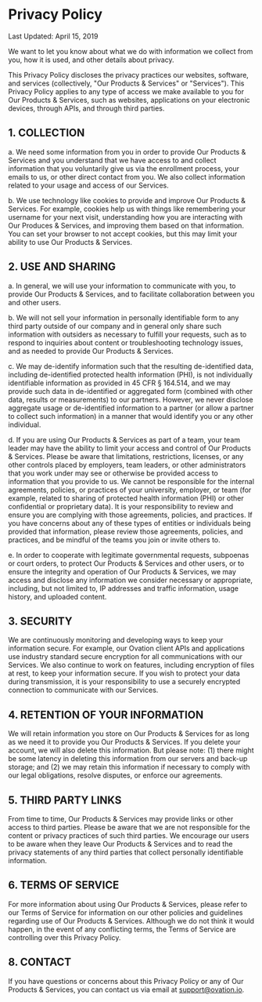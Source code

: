 # Privacy Policy

Last Updated: April 15, 2019

We want to let you know about what we do with information we collect from you, how it is used, and other details about privacy.

This Privacy Policy discloses the privacy practices our websites, software, and services (collectively, "Our Products & Services" or "Services"). This Privacy Policy applies to any type of access we make available to you for Our Products & Services, such as websites, applications on your electronic devices, through APIs, and through third parties.

## 1. COLLECTION

  a.  We need some information from you in order to provide Our Products & Services and you understand that we have access to and collect information that you voluntarily give us via the enrollment process, your emails to us, or other direct contact from you. We also collect information related to your usage and access of our Services.

  b.  We use technology like cookies to provide and improve Our Products & Services. For example, cookies help us with things like remembering your username for your next visit, understanding how you are interacting with Our Produces & Services, and improving them based on that information. You can set your browser to not accept cookies, but this may limit your ability to use Our Products & Services.

## 2. USE AND SHARING

  a.  In general, we will use your information to communicate with you, to provide Our Products & Services, and to facilitate collaboration between you and other users.

  b.  We will not sell your information in personally identifiable form to any third party outside of our company and in general only share such information with outsiders as necessary to fulfill your requests, such as to respond to inquiries about content or troubleshooting technology issues, and as needed to provide Our Products & Services.

  c.   We may de-identify information such that the resulting de-identified data, including de-identified protected health information (PHI), is not individually identifiable information as provided in 45 CFR § 164.514, and we may provide such data in de-identified or aggregated form (combined with other data, results or measurements) to our partners. However, we never disclose aggregate usage or de-identified information to a partner (or allow a partner to collect such information) in a manner that would identify you or any other individual.

  d.  If you are using Our Products & Services as part of a team, your team leader may have the ability to limit your access and control of Our Products & Services. Please be aware that limitations, restrictions, licenses, or any other controls placed by employers, team leaders, or other administrators that you work under may see or otherwise be provided access to information that you provide to us. We cannot be responsible for the internal agreements, policies, or practices of your university, employer, or team (for example, related to sharing of protected health information (PHI) or other confidential or proprietary data). It is your responsibility to review and ensure you are complying with those agreements, policies, and practices. If you have concerns about any of these types of entities or individuals being provided that information, please review those agreements, policies, and practices, and be mindful of the teams you join or invite others to.

  e.  In order to cooperate with legitimate governmental requests, subpoenas or court orders, to protect Our Products & Services and other users, or to ensure the integrity and operation of Our Products & Services, we may access and disclose any information we consider necessary or appropriate, including, but not limited to, IP addresses and traffic information, usage history, and uploaded content.

## 3. SECURITY

We are continuously monitoring and developing ways to keep your information secure. For example, our Ovation client APIs and applications use industry standard secure encryption for all communications with our Services. We also continue to work on features, including encryption of files at rest, to keep your information secure. If you wish to protect your data during transmission, it is your responsibility to use a securely encrypted connection to communicate with our Services.

## 4.  RETENTION OF YOUR INFORMATION

We will retain information you store on Our Products & Services for as long as we need it to provide you Our Products & Services. If you delete your account, we will also delete this information. But please note: (1) there might be some latency in deleting this information from our servers and back-up storage; and (2) we may retain this information if necessary to comply with our legal obligations, resolve disputes, or enforce our agreements.

## 5.  THIRD PARTY LINKS
From time to time, Our Products & Services may provide links or other access to third parties. Please be aware that we are not responsible for the content or privacy practices of such third parties. We encourage our users to be aware when they leave Our Products & Services and to read the privacy statements of any third parties that collect personally identifiable information.

## 6.  TERMS OF SERVICE
For more information about using Our Products & Services, please refer to our Terms of Service for information on our other policies and guidelines regarding use of Our Products & Services. Although we do not think it would happen, in the event of any conflicting terms, the Terms of Service are controlling over this Privacy Policy.


## 8.  CONTACT
If you have questions or concerns about this Privacy Policy or any of Our Products & Services, you can contact us via email at <a href="mailto:support@ovation.io">support@ovation.io</a>.
